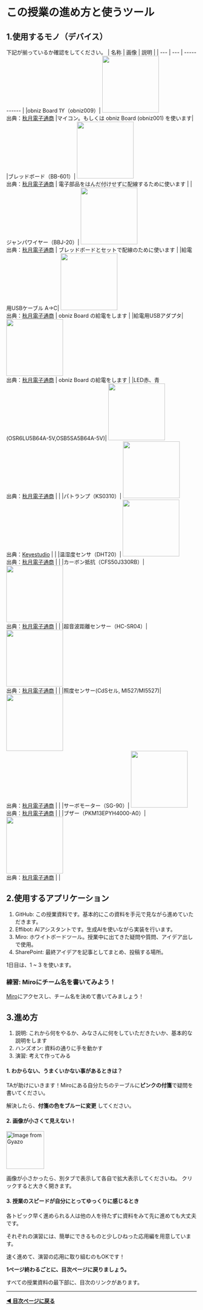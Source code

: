 # この授業の進め方と使うツール

## 1.使用するモノ（デバイス）

下記が揃っているか確認をしてください。
| 名称 | 画像 | 説明 |
| --- | --- | ----------- |
|obniz Board 1Y（obniz009）| <img src="https://akizukidenshi.com/img/goods/L/114930.jpg" width="150"><br>出典：[秋月電子通商](https://akizukidenshi.com/) |マイコン。もしくは obniz Board (obniz001) を使います|
|ブレッドボード（BB-601）| <img src="https://akizukidenshi.com/img/goods/L/105155.jpg" width="150"><br>出典：[秋月電子通商](https://akizukidenshi.com/)  | 電子部品をはんだ付けせずに配線するために使います |
|ジャンパワイヤー（BBJ-20）| <img src="https://akizukidenshi.com/img/goods/L/105371.jpg" width="150"><br>出典：[秋月電子通商](https://akizukidenshi.com/)  | ブレッドボードとセットで配線のために使います |
|給電用USBケーブル A->C| <img src="https://akizukidenshi.com/img/goods/L/117017.jpg" width="150"><br>出典：[秋月電子通商](https://akizukidenshi.com/) | obniz Board の給電をします           |
|給電用USBアダプタ| <img src="https://akizukidenshi.com/img/goods/L/117092.jpg" width="150"><br>出典：[秋月電子通商](https://akizukidenshi.com/)   |  obniz Board の給電をします           |
|LED赤、青(OSR6LU5B64A-5V,OSB5SA5B64A-5V)| <img src="https://akizukidenshi.com/img/goods/L/112519.jpg" width="150"><br>出典：[秋月電子通商](https://akizukidenshi.com/)  |             |
|パトランプ（KS0310）| <img src="https://ueeshop.ly200-cdn.com/u_file/UPAH/UPAH808/2108/products/14/69524b4790.jpg?x-oss-process=image/format,webp" width="150"><br>出典：[Keyestudio](https://www.keyestudio.com/products/keyestudio-traffic-light-module-black-and-eco-friendly-for-arduino) |             |
|温湿度センサ（DHT20）| <img src="https://akizukidenshi.com/img/goods/L/116732.jpg" width="150"><br>出典：[秋月電子通商](https://akizukidenshi.com/)  |             |
|カーボン抵抗（CFS50J330RB）| <img src="https://akizukidenshi.com/img/goods/L/107812.jpg" width="150"><br>出典：[秋月電子通商](https://akizukidenshi.com/)  |             |
|超音波距離センサー（HC-SR04）| <img src="https://akizukidenshi.com/img/goods/L/111009.jpg" width="150"><br>出典：[秋月電子通商](https://akizukidenshi.com/)  |             |
|照度センサー(CdSセル, MI527/MI5527)| <img src="https://akizukidenshi.com/img/goods/L/100110.jpg" width="150"><br>出典：[秋月電子通商](https://akizukidenshi.com/)  |             |
|サーボモーター（SG-90）| <img src="https://akizukidenshi.com/img/goods/L/108761.jpg" width="150"><br>出典：[秋月電子通商](https://akizukidenshi.com/)  |             |
|ブザー（PKM13EPYH4000-A0）| <img src="https://akizukidenshi.com/img/goods/L/104118.jpg" width="150"> <br>出典：[秋月電子通商](https://akizukidenshi.com/) |             |

## 2.使用するアプリケーション

1. GitHub: この授業資料です。基本的にこの資料を手元で見ながら進めていただきます。
2. Effibot: AIアシスタントです。生成AIを使いながら実装を行います。
3. Miro: ホワイトボードツール。授業中に出てきた疑問や質問、アイデア出しで使用。
4. SharePoint: 最終アイデアを記事としてまとめ、投稿する場所。

1日目は、1 ~ 3 を使います。  


### 練習: Miroにチーム名を書いてみよう！
[Miro](https://miro.com/app/board/uXjVKPW27-k=/)にアクセスし、チーム名を決めて書いてみましょう！  

## 3.進め方
1. 説明: これから何をやるか、みなさんに何をしていただきたいか、基本的な説明をします
2. ハンズオン: 資料の通りに手を動かす
3. 演習: 考えて作ってみる


#### 1. わからない、うまくいかない事があるときは？

TAが助けにいきます！Miroにある自分たちのテーブルに**ピンクの付箋**で疑問を書いてください。

解決したら、**付箋の色をブルーに変更** してください。


#### 2. 画像が小さくて見えない！
<a href="https://gyazo.com/1f91a73b903896741c8c1f11ac5734a3"><img src="https://i.gyazo.com/1f91a73b903896741c8c1f11ac5734a3.png" alt="Image from Gyazo" width="100"/></a>


画像が小さかったら、別タブで表示して各自で拡大表示してくださいね。
クリックすると大きく開きます。


#### 3. 授業のスピードが自分にとってゆっくりに感じるとき

各トピック早く進められる人は他の人を待たずに資料をみて先に進めても大丈夫です。

それぞれの演習には、簡単にできるものと少しひねった応用編を用意しています。

速く進めて、演習の応用に取り組むのもOKです！




**1ページ終わるごとに、目次ページに戻りましょう。**

すべての授業資料の最下部に、目次のリンクがあります。


---

**[◀ 目次ページに戻る](../readme.md)**
